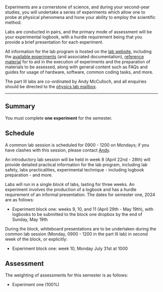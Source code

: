 Experiments are a cornerstone of science, and during your second-year studies, you will undertake a series of experiments which allow one to probe at physical phenomena and hone your ability to employ the scientific method.

Labs are conducted in pairs, and the primary mode of assessment will be your experimental logbook, with a hurdle requirement being that you provide a brief presentation for each experiment.

All information for the lab program is hosted on the [lab website](https://polus.utasphys.cloud.edu.au/partII/), including the [available experiments](https://polus.utasphys.cloud.edu.au/partIII/#experiments) (and associated documentation), [reference material](https://polus.utasphys.cloud.edu.au/reference/) for to aid in the execution of experiments and the preparation of materials to be assessed, along with general content such as FAQs and guides for usage of hardware, software, common coding tasks, and more.

The part III labs are co-ordinated by Andy McCulloch, and all enquiries should be directed to the [physics lab mailbox](mailto:physics.labs@utas.edu.au).

---

## Summary

You must complete **one experiment** for the semester.

## Schedule

A common lab session is scheduled for 0900 - 1200 on Mondays; if you have clashes with this session, please contact [Andy](mailto:physics.labs@utas.edu.au).

An introductory lab session will be held in week 8 (April 22nd - 28th) will provide detailed practical information for the lab program, including lab safety, labs practicalities, experimental technique - including logbook preparation - and more.

Labs will run in a single _block_ of labs, lasting for three weeks. An experiment involves the production of a logbook and has a hurdle requirement of an informal presentation. The dates for semester one, 2024 are as follows:

* Experiment block one: weeks 9, 10, and 11 (April 29th - May 19th), with logbooks to be submitted to the block one dropbox by the end of Sunday, May 19th

During the block, whiteboard presentations are to be undertaken during the common lab session (Monday, 0900 - 1200 in the part III lab) in second week of the block, or explicitly:

* Experiment block one: week 10, Monday July 31st at 1000

## Assessment

The weighting of assessments for this semester is as follows:

* Experiment one (100%)
